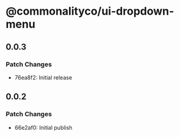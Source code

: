 # @commonalityco/ui-dropdown-menu

## 0.0.3

### Patch Changes

- 76ea8f2: Initial release

## 0.0.2

### Patch Changes

- 66e2af0: Initial publish
